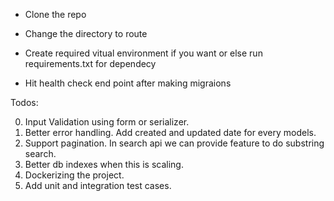 * Clone the repo

* Change the directory to route

* Create required vitual environment if you want or else run requirements.txt for dependecy

* Hit health check end point after making migraions



Todos:

0. Input Validation using form or serializer.
1. Better error handling. Add created and updated date for every models.
2. Support pagination. In search api we can provide feature to do substring search.
3. Better db indexes when this is scaling.
4. Dockerizing the project.
5. Add unit and integration test cases.
